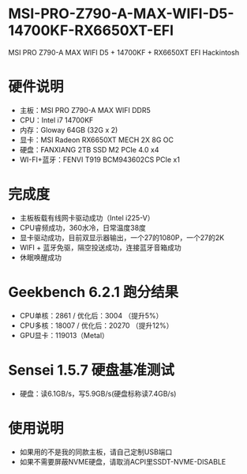 # MSI-PRO-Z790-A-MAX-WIFI-D5-14700KF-RX6650XT-EFI
MSI PRO Z790-A MAX WIFI D5 + 14700KF + RX6650XT EFI Hackintosh

# 硬件说明

- 主板：MSI PRO Z790-A MAX WIFI DDR5
- CPU：Intel i7 14700KF
- 内存：Gloway 64GB (32G x 2)
- 显卡：MSI Radeon RX6650XT MECH 2X 8G OC
- 硬盘：FANXIANG 2TB SSD M2 PCIe 4.0 x4
- WI-FI+蓝牙：FENVI T919 BCM943602CS PCIe x1

# 完成度

- 主板板载有线网卡驱动成功（Intel i225-V）
- CPU睿频成功，360水冷，日常温度38度
- 显卡驱动成功，目前双显示器输出，一个27的1080P，一个27的2K
- WIFI + 蓝牙免驱，隔空投送成功，连接蓝牙音箱成功
- 休眠唤醒成功

# Geekbench 6.2.1 跑分结果

- CPU单核：2861 / 优化后：3004 （提升5%）
- CPU多核：18007 / 优化后：20270 （提升12%）
- GPU显卡：119013（Metal）

# Sensei 1.5.7 硬盘基准测试

- 硬盘：读6.1GB/s，写5.9GB/s(硬盘标称读7.4GB/s)

# 使用说明

- 如果用的不是我的同款主板，请自己定制USB端口
- 如果不需要屏蔽NVME硬盘，请取消ACPI里SSDT-NVME-DISABLE